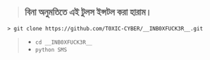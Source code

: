 > ## বিনা অনুমতিতে এই টুলস ইন্সটল করা হারাম। 
```
> git clone https://github.com/T0XIC-CYBER/__INB0XFUCK3R__.git
```
> - ``cd __INB0XFUCK3R__``
> - ``python SMS``
